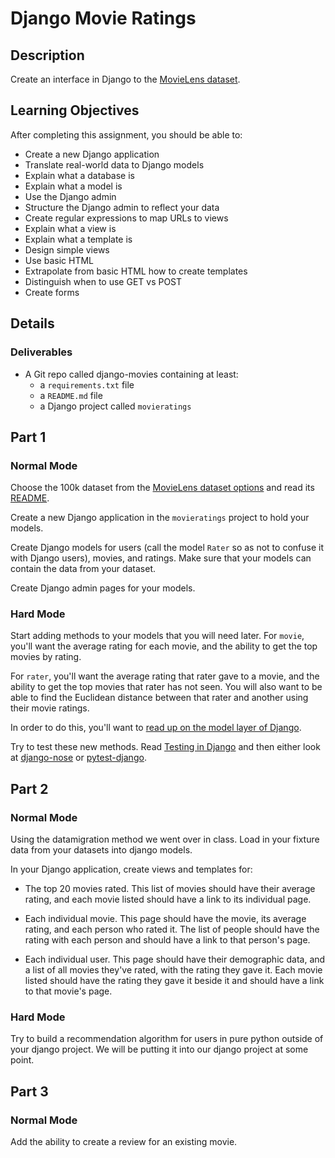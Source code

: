# Django Movie Ratings

## Description

Create an interface in Django to the [MovieLens dataset][movielens].

## Learning Objectives

After completing this assignment, you should be able to:

* Create a new Django application
* Translate real-world data to Django models
* Explain what a database is
* Explain what a model is
* Use the Django admin
* Structure the Django admin to reflect your data
* Create regular expressions to map URLs to views
* Explain what a view is
* Explain what a template is
* Design simple views
* Use basic HTML
* Extrapolate from basic HTML how to create templates
* Distinguish when to use GET vs POST
* Create forms

## Details

### Deliverables

* A Git repo called django-movies containing at least:
  * a `requirements.txt` file
  * a `README.md` file
  * a Django project called `movieratings`

## Part 1

### Normal Mode

Choose the 100k dataset from the [MovieLens dataset options][movielens] and read its
[README](http://files.grouplens.org/datasets/movielens/ml-100k-README.txt).

Create a new Django application in the `movieratings` project to hold your
models.

Create Django models for users (call the model `Rater` so as not to
confuse it with Django users), movies, and ratings. Make sure that your models
can contain the data from your dataset.

Create Django admin pages for your models.

[movielens]: http://files.grouplens.org/datasets/movielens/ml-100k.zip

### Hard Mode

Start adding methods to your models that you will need later. For `movie`,
you'll want the average rating for each movie, and the ability to get the
top movies by rating.

For `rater`, you'll want the average rating that rater gave to a movie, and
the ability to get the top movies that rater has not seen. You will also want
to be able to find the Euclidean distance between that rater and another using
their movie ratings.

In order to do this, you'll want to [read up on the model layer of Django](https://docs.djangoproject.com/en/1.8/#the-model-layer).

Try to test these new methods. Read [Testing in Django](https://docs.djangoproject.com/en/1.8/topics/testing/)
and then either look at [django-nose](https://pypi.python.org/pypi/django-nose) or [pytest-django](https://pytest-django.readthedocs.org/en/latest/).

## Part 2

### Normal Mode

Using the datamigration method we went over in class. Load in your fixture data from your
datasets into django models.

In your Django application, create views and templates for:

* The top 20 movies rated. This list of movies should have their average rating,
  and each movie listed should have a link to its individual page.

* Each individual movie. This page should have the movie, its average rating,
  and each person who rated it. The list of people should have the rating
  with each person and should have a link to that person's page.

* Each individual user. This page should have their demographic data, and a
  list of all movies they've rated, with the rating they gave it. Each movie
  listed should have the rating they gave it beside it and should have a link
  to that movie's page.

### Hard Mode

Try to build a recommendation algorithm for users in pure python outside of your
django project. We will be putting it into our django project at some point.

## Part 3

### Normal Mode

Add the ability to create a review for an existing movie.
